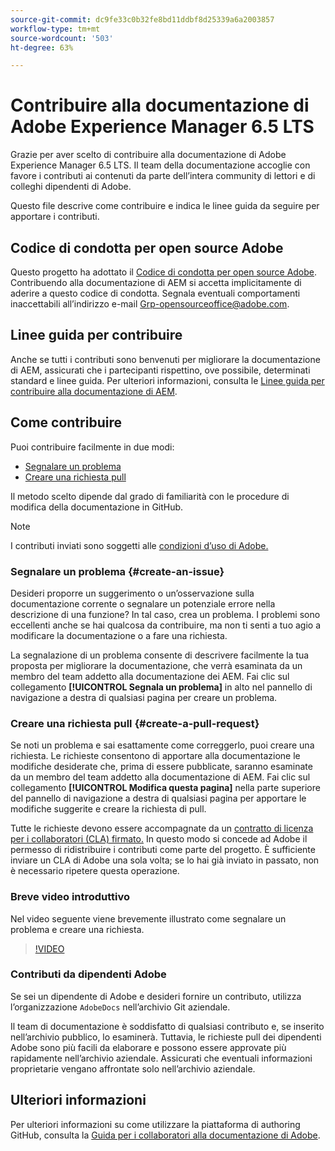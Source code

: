 ```yaml
---
source-git-commit: dc9fe33c0b32fe8bd11ddbf8d25339a6a2003857
workflow-type: tm+mt
source-wordcount: '503'
ht-degree: 63%

---
```

# Contribuire alla documentazione di Adobe Experience Manager 6.5 LTS

Grazie per aver scelto di contribuire alla documentazione di Adobe Experience Manager 6.5 LTS. Il team della documentazione accoglie con favore i contributi ai contenuti da parte dell’intera community di lettori e di colleghi dipendenti di Adobe.

Questo file descrive come contribuire e indica le linee guida da seguire per apportare i contributi.

## Codice di condotta per open source Adobe

Questo progetto ha adottato il [Codice di condotta per open source Adobe](code-of-conduct.md). Contribuendo alla documentazione di AEM si accetta implicitamente di aderire a questo codice di condotta. Segnala eventuali comportamenti inaccettabili all’indirizzo e-mail [Grp-opensourceoffice@adobe.com](mailto:Grp-opensourceoffice@adobe.com).

## Linee guida per contribuire

Anche se tutti i contributi sono benvenuti per migliorare la documentazione di AEM, assicurati che i partecipanti rispettino, ove possibile, determinati standard e linee guida. Per ulteriori informazioni, consulta le [Linee guida per contribuire alla documentazione di AEM](guidelines.md).

## Come contribuire

Puoi contribuire facilmente in due modi:

* [Segnalare un problema](#create-an-issue)
* [Creare una richiesta pull](#create-a-pull-request)

Il metodo scelto dipende dal grado di familiarità con le procedure di modifica della documentazione in GitHub.

>[!NOTE]
>
>I contributi inviati sono soggetti alle [condizioni d’uso di Adobe.](https://www.adobe.com/it/legal/terms.html)

### Segnalare un problema {#create-an-issue}

Desideri proporre un suggerimento o un’osservazione sulla documentazione corrente o segnalare un potenziale errore nella descrizione di una funzione? In tal caso, crea un problema. I problemi sono eccellenti anche se hai qualcosa da contribuire, ma non ti senti a tuo agio a modificare la documentazione o a fare una richiesta.

La segnalazione di un problema consente di descrivere facilmente la tua proposta per migliorare la documentazione, che verrà esaminata da un membro del team addetto alla documentazione dei AEM. Fai clic sul collegamento **[!UICONTROL Segnala un problema]** in alto nel pannello di navigazione a destra di qualsiasi pagina per creare un problema.

### Creare una richiesta pull {#create-a-pull-request}

Se noti un problema e sai esattamente come correggerlo, puoi creare una richiesta. Le richieste consentono di apportare alla documentazione le modifiche desiderate che, prima di essere pubblicate, saranno esaminate da un membro del team addetto alla documentazione di AEM. Fai clic sul collegamento **[!UICONTROL Modifica questa pagina]** nella parte superiore del pannello di navigazione a destra di qualsiasi pagina per apportare le modifiche suggerite e creare la richiesta di pull.

Tutte le richieste devono essere accompagnate da un [contratto di licenza per i collaboratori (CLA) firmato.](https://opensource.adobe.com/cla.html) In questo modo si concede ad Adobe il permesso di ridistribuire i contributi come parte del progetto. È sufficiente inviare un CLA di Adobe una sola volta; se lo hai già inviato in passato, non è necessario ripetere questa operazione.

### Breve video introduttivo

Nel video seguente viene brevemente illustrato come segnalare un problema e creare una richiesta.

>[!VIDEO](https://video.tv.adobe.com/v/27069)

### Contributi da dipendenti Adobe

Se sei un dipendente di Adobe e desideri fornire un contributo, utilizza l’organizzazione `AdobeDocs` nell’archivio Git aziendale.

Il team di documentazione è soddisfatto di qualsiasi contributo e, se inserito nell’archivio pubblico, lo esaminerà. Tuttavia, le richieste pull dei dipendenti Adobe sono più facili da elaborare e possono essere approvate più rapidamente nell’archivio aziendale. Assicurati che eventuali informazioni proprietarie vengano affrontate solo nell’archivio aziendale.

## Ulteriori informazioni

Per ulteriori informazioni su come utilizzare la piattaforma di authoring GitHub, consulta la [Guida per i collaboratori alla documentazione di Adobe](https://experienceleague.adobe.com/docs/contributor/contributor-guide/introduction.html?lang=it).
